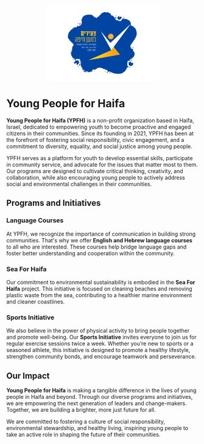 <p align="center">
  <img src="https://github.com/Young-People-For-Haifa/.github/blob/main/splash_logo_gif.gif?raw=true" alt="Логотип Young People for Haifa" width="300">
</p>

# Young People for Haifa

**Young People for Haifa (YPFH)** is a non-profit organization based in Haifa, Israel, dedicated to empowering youth to become proactive and engaged citizens in their communities. Since its founding in 2021, YPFH has been at the forefront of fostering social responsibility, civic engagement, and a commitment to diversity, equality, and social justice among young people.

YPFH serves as a platform for youth to develop essential skills, participate in community service, and advocate for the issues that matter most to them. Our programs are designed to cultivate critical thinking, creativity, and collaboration, while also encouraging young people to actively address social and environmental challenges in their communities.

## Programs and Initiatives

### Language Courses

At YPFH, we recognize the importance of communication in building strong communities. That's why we offer **English and Hebrew language courses** to all who are interested. These courses help bridge language gaps and foster better understanding and cooperation within the community.

### Sea For Haifa

Our commitment to environmental sustainability is embodied in the **Sea For Haifa** project. This initiative is focused on cleaning beaches and removing plastic waste from the sea, contributing to a healthier marine environment and cleaner coastlines. 

### Sports Initiative

We also believe in the power of physical activity to bring people together and promote well-being. Our **Sports Initiative** invites everyone to join us for regular exercise sessions twice a week. Whether you’re new to sports or a seasoned athlete, this initiative is designed to promote a healthy lifestyle, strengthen community bonds, and encourage teamwork and perseverance.

## Our Impact

**Young People for Haifa** is making a tangible difference in the lives of young people in Haifa and beyond. Through our diverse programs and initiatives, we are empowering the next generation of leaders and change-makers. Together, we are building a brighter, more just future for all.

We are committed to fostering a culture of social responsibility, environmental stewardship, and healthy living, inspiring young people to take an active role in shaping the future of their communities.

